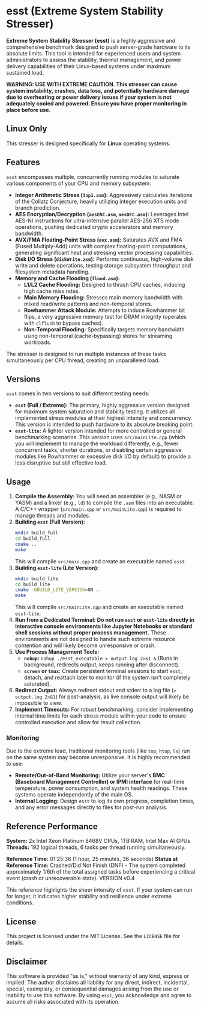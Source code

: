 # esst (Extreme System Stability Stresser)

**Extreme System Stability Stresser (esst)** is a highly aggressive and comprehensive benchmark designed to push server-grade hardware to its absolute limits. This tool is intended for experienced users and system administrators to assess the stability, thermal management, and power delivery capabilities of their Linux-based systems under maximum sustained load.

**WARNING: USE WITH EXTREME CAUTION. This stresser can cause system instability, crashes, data loss, and potentially hardware damage due to overheating or power delivery issues if your system is not adequately cooled and powered. Ensure you have proper monitoring in place before use.**

## Linux Only

This stresser is designed specifically for **Linux** operating systems.

## Features

`esst` encompasses multiple, concurrently running modules to saturate various components of your CPU and memory subsystem:

* **Integer Arithmetic Stress (`3np1.asm`):** Aggressively calculates iterations of the Collatz Conjecture, heavily utilizing integer execution units and branch prediction.
* **AES Encryption/Decryption (`aesENC.asm`, `aesDEC.asm`):** Leverages Intel AES-NI instructions for ultra-intensive parallel AES-256 XTS mode operations, pushing dedicated crypto accelerators and memory bandwidth.
* **AVX/FMA Floating-Point Stress (`avx.asm`):** Saturates AVX and FMA (Fused Multiply-Add) units with complex floating-point computations, generating significant heat and stressing vector processing capabilities.
* **Disk I/O Stress (`diskWrite.asm`):** Performs continuous, high-volume disk write and delete operations, testing storage subsystem throughput and filesystem metadata handling.
* **Memory and Cache Flooding (`flood.asm`):**
    * **L1/L2 Cache Flooding:** Designed to thrash CPU caches, inducing high cache miss rates.
    * **Main Memory Flooding:** Stresses main memory bandwidth with mixed read/write patterns and non-temporal stores.
    * **Rowhammer Attack Module:** Attempts to induce Rowhammer bit flips, a very aggressive memory test for DRAM integrity (operates with `clflush` to bypass caches).
    * **Non-Temporal Flooding:** Specifically targets memory bandwidth using non-temporal (cache-bypassing) stores for streaming workloads.

The stresser is designed to run multiple instances of these tasks simultaneously per CPU thread, creating an unparalleled load.

## Versions

`esst` comes in two versions to suit different testing needs:

* **`esst` (Full / Extreme):** The primary, highly aggressive version designed for maximum system saturation and stability testing. It utilizes all implemented stress modules at their highest intensity and concurrency. This version is intended to push hardware to its absolute breaking point.
* **`esst-lite`:** A lighter version intended for more controlled or general benchmarking scenarios. This version uses `src/mainLite.cpp` (which you will implement to manage the workload differently, e.g., fewer concurrent tasks, shorter durations, or disabling certain aggressive modules like Rowhammer or excessive disk I/O by default) to provide a less disruptive but still effective load.

## Usage

1.  **Compile the Assembly:** You will need an assembler (e.g., NASM or YASM) and a linker (e.g., `ld`) to compile the `.asm` files into an executable. A C/C++ wrapper (`src/main.cpp` or `src/mainLite.cpp`) is required to manage threads and modules.
2.  **Building `esst` (Full Version):**
    ```bash
    mkdir build_full
    cd build_full
    cmake ..
    make
    ```
    This will compile `src/main.cpp` and create an executable named `esst`.
3.  **Building `esst-lite` (Lite Version):**
    ```bash
    mkdir build_lite
    cd build_lite
    cmake -DBUILD_LITE_VERSION=ON ..
    make
    ```
    This will compile `src/mainLite.cpp` and create an executable named `esst-lite`.
4.  **Run from a Dedicated Terminal:** **Do not run `esst` or `esst-lite` directly in interactive console environments like Jupyter Notebooks or standard shell sessions without proper process management.** These environments are not designed to handle such extreme resource contention and will likely become unresponsive or crash.
5.  **Use Process Management Tools:**
    * **`nohup`:** `nohup ./esst_executable > output.log 2>&1 &` (Runs in background, redirects output, keeps running after disconnect).
    * **`screen` or `tmux`:** Create persistent terminal sessions to start `esst`, detach, and reattach later to monitor (if the system isn't completely saturated).
6.  **Redirect Output:** Always redirect stdout and stderr to a log file (`> output.log 2>&1`) for post-analysis, as live console output will likely be impossible to view.
7.  **Implement Timeouts:** For robust benchmarking, consider implementing internal time limits for each stress module within your code to ensure controlled execution and allow for result collection.

### Monitoring

Due to the extreme load, traditional monitoring tools (like `top`, `htop`, `ls`) run on the same system may become unresponsive. It is highly recommended to use:

* **Remote/Out-of-Band Monitoring:** Utilize your server's **BMC (Baseboard Management Controller) or IPMI interface** for real-time temperature, power consumption, and system health readings. These systems operate independently of the main OS.
* **Internal Logging:** Design `esst` to log its own progress, completion times, and any error messages directly to files for post-run analysis.

## Reference Performance

**System:** 2x Intel Xeon Platinum 8468V CPUs, 1TB RAM, Intel Max AI GPUs
**Threads:** 192 logical threads, 6 tasks per thread running simultaneously.

**Reference Time:** 01:25:36 (1 hour, 25 minutes, 36 seconds)
**Status at Reference Time:** Crashed/Did Not Finish (DNF) - The system completed approximately 1/6th of the total assigned tasks before experiencing a critical event (crash or unrecoverable state). VERSION v0.4

This reference highlights the sheer intensity of `esst`. If your system can run for longer, it indicates higher stability and resilience under extreme conditions.

## License

This project is licensed under the MIT License. See the `LICENSE` file for details.

## Disclaimer

This software is provided "as is," without warranty of any kind, express or implied. The author disclaims all liability for any direct, indirect, incidental, special, exemplary, or consequential damages arising from the use or inability to use this software. By using `esst`, you acknowledge and agree to assume all risks associated with its operation.